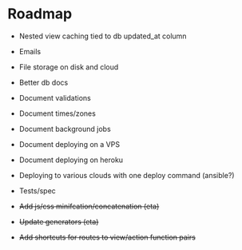 # Roadmap

- Nested view caching tied to db updated_at column
- Emails
- File storage on disk and cloud
- Better db docs
- Document validations
- Document times/zones
- Document background jobs
- Document deploying on a VPS
- Document deploying on heroku
- Deploying to various clouds with one deploy command (ansible?)
- Tests/spec

- ~~Add js/css minifcation/concatenation (eta)~~
- ~~Update generators (eta)~~
- ~~Add shortcuts for routes to view/action function pairs~~
